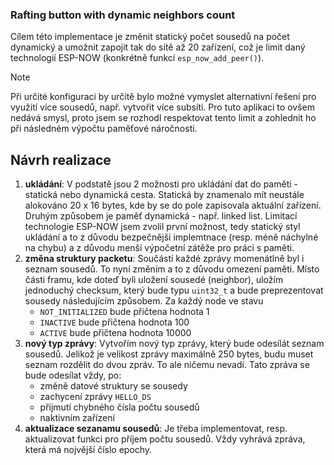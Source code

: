 ### Rafting button with dynamic neighbors count

Cílem této implementace je změnit statický počet sousedů na počet dynamický a umožnit zapojit tak do sítě až 20 zařízení, což je limit daný technologií ESP-NOW (konkrétně funkcí `esp_now_add_peer()`).

> [!NOTE]
> Při určité konfiguraci by určitě bylo možné vymyslet alternativní řešení pro využití více sousedů, např. vytvořit více subsíti. Pro tuto aplikaci to ovšem nedává smysl, proto jsem se rozhodl respektovat tento limit a zohlednit ho při následném výpočtu paměťové náročnosti.

## Návrh realizace

1. **ukládání**: V podstatě jsou 2 možnosti pro ukládání dat do paměti - statická nebo dynamická cesta. Statická by znamenalo mít neustále alokováno $20$ x $16$ bytes, kde by se do pole zapisovala aktuální zařízení. Druhým způsobem je paměť dynamická - např. linked list. Limitací technologie ESP-NOW jsem zvolil první možnost, tedy statický styl ukládání a to z důvodu bezpečnější implemtnace (resp. méně náchylné na chybu) a z důvodu menší výpočetní zátěže pro práci s paměti. 
2. **změna struktury packetu**: Součástí každé zprávy momenátlně byl i seznam sousedů. To nyní změním a to z důvodu omezení paměti. Místo části framu, kde doteď byli uložení sousedé (neighbor), uložím jednoduchý checksum, který bude typu `uint32_t` a bude preprezentovat sousedy následujícím způsobem. Za každý node ve stavu
   - `NOT_INITIALIZED` bude přičtena hodnota $1$
   - `INACTIVE` bude přičtena hodnota $100$
   - `ACTIVE` bude přičtena hodnota $10 000$
3. **nový typ zprávy**: Vytvořím nový typ zprávy, který bude odesílát seznam sousedů. Jelikož je velikost zprávy maximálně 250 bytes, budu muset seznam rozdělit do dvou zpráv. To ale ničemu nevadí. Tato zpráva se bude odesílat vždy, po:
   - změně datové struktury se sousedy
   - zachycení zprávy `HELLO_DS`
   - přijmutí chybného čísla počtu sousedů
   - naktivním zařízení
4. **aktualizace sezanamu sousedů**: Je třeba implementovat, resp. aktualizovat funkci pro příjem počtu sousedů. Vždy vyhrává zpráva, která má nojvější číslo epochy.
